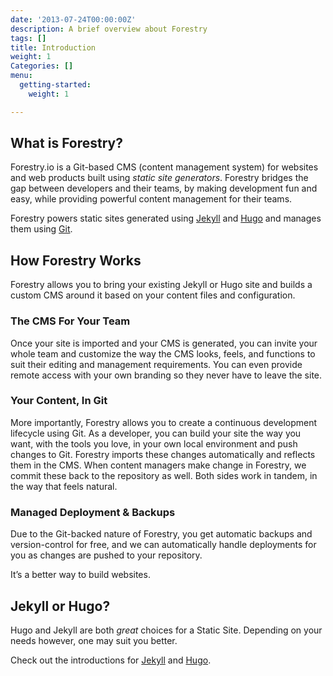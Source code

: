 ```yaml
---
date: '2013-07-24T00:00:00Z'
description: A brief overview about Forestry
tags: []
title: Introduction
weight: 1
Categories: []
menu:
  getting-started:
    weight: 1

---
```



## What is Forestry?

Forestry.io is a Git-based CMS (content management system) for websites and web products built using *static site generators*. Forestry bridges the gap between developers and their teams, by making development fun and easy, while providing powerful content management for their teams.

Forestry powers static sites generated using [Jekyll](https://jekyllrb.com) and [Hugo](https://gohugo.io) and manages them using [Git](https://github.com).

## How Forestry Works

Forestry allows you to bring your existing Jekyll or Hugo site and builds a custom CMS around it based on your content files and configuration.

### The CMS For Your Team

Once your site is imported and your CMS is generated, you can invite your whole team and customize the way the CMS looks, feels, and functions to suit their editing and management requirements. You can even provide remote access with your own branding so they never have to leave the site.

### Your Content, In Git

More importantly, Forestry allows you to create a continuous development lifecycle using Git. As a developer, you can build your site the way you want, with the tools you love, in your own local environment and push changes to Git. Forestry imports these changes automatically and reflects them in the CMS. When content managers make change in Forestry, we commit these back to the repository as well. Both sides work in tandem, in the way that feels natural.

### Managed Deployment & Backups

Due to the Git-backed nature of Forestry, you get automatic backups and version-control for free, and we can automatically handle deployments for you as changes are pushed to your repository.

It’s a better way to build websites.

## Jekyll or Hugo?

Hugo and Jekyll are both *great* choices for a Static Site. Depending on your needs however, one may suit you better.

Check out the introductions for [Jekyll](https://app.forestry.io/docs/developing-with-jekyll/intro) and [Hugo](https://app.forestry.io/docs/developing-with-hugo/intro).